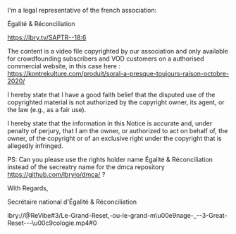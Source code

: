 I'm a legal representative of the french association:

Égalité & Réconciliation
<personal information hiddedn>

https://lbry.tv/SAPTR--18:6

The content is a video file copyrighted by our association and only available for crowdfounding subscribers and VOD customers on a authorised commercial website, in this case here : https://kontrekulture.com/produit/soral-a-presque-toujours-raison-octobre-2020/

I hereby state that I have a good faith belief that the disputed use of the copyrighted material is not authorized by the copyright owner, its agent, or the law (e.g., as a fair use).

I hereby state that the information in this Notice is accurate and, under penalty of perjury, that I am the owner, or authorized to act on behalf of, the owner, of the copyright or of an exclusive right under the copyright that is allegedly infringed.

PS: Can you please use the rights holder name Égalité & Réconciliation instead of the secreatry name for the dmca repository https://github.com/lbryio/dmca/ ?

With Regards,

Secrétaire national d'Égalité & Réconciliation

lbry://@ReVibe#3/Le-Grand-Reset,-ou-le-grand-m\u00e9nage-_--3-Great-Reset---\u00c9cologie.mp4#0
